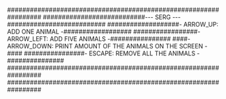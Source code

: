 #################################################################
###########################--- SERG ---##########################
###################- ARROW_UP: ADD ONE ANIMAL -##################
#################- ARROW_LEFT: ADD FIVE ANIMALS -################
####- ARROW_DOWN: PRINT AMOUNT OF THE ANIMALS ON THE SCREEN -####
################- ESCAPE: REMOVE ALL THE ANIMALS -###############
#################################################################
#################################################################

